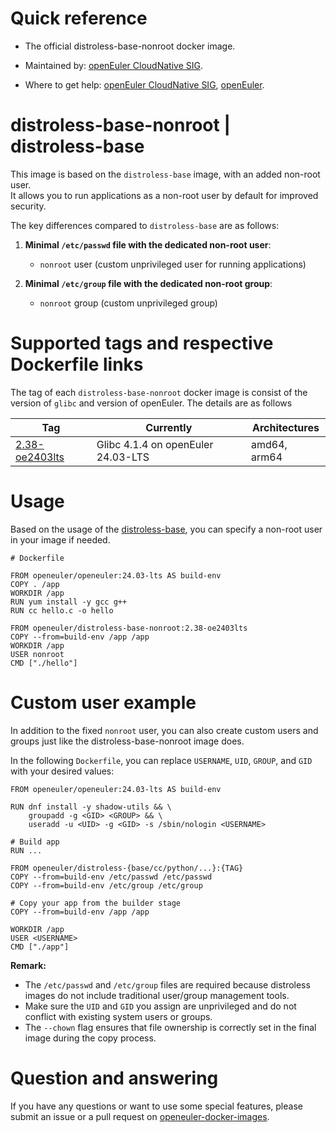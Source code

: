 # Quick reference

- The official distroless-base-nonroot docker image.

- Maintained by: [openEuler CloudNative SIG](https://gitee.com/openeuler/cloudnative).

- Where to get help: [openEuler CloudNative SIG](https://gitee.com/openeuler/cloudnative), [openEuler](https://gitee.com/openeuler/community).

# distroless-base-nonroot | distroless-base
This image is based on the `distroless-base` image, with an added non-root user.  
It allows you to run applications as a non-root user by default for improved security.

The key differences compared to `distroless-base` are as follows:

1. **Minimal `/etc/passwd` file with the dedicated non-root user**:
   - `nonroot` user (custom unprivileged user for running applications)

2. **Minimal `/etc/group` file with the dedicated non-root group**:
   - `nonroot` group (custom unprivileged group)

# Supported tags and respective Dockerfile links
The tag of each `distroless-base-nonroot` docker image is consist of the version of `glibc` and version of openEuler. The details are as follows

|    Tag   |  Currently  |   Architectures  |
|----------|-------------|------------------|
|[2.38-oe2403lts](https://gitee.com/openeuler/openeuler-docker-images/blob/master/Distroless/distroless-base/2.38/24.03-lts/Distrofile)| Glibc 4.1.4 on openEuler 24.03-LTS | amd64, arm64 |

# Usage
Based on the usage of the [distroless-base](https://gitee.com/openeuler/openeuler-docker-images/blob/master/Distroless/distroless-base/README.md), you can specify a non-root user in your image if needed.
```
# Dockerfile

FROM openeuler/openeuler:24.03-lts AS build-env
COPY . /app
WORKDIR /app
RUN yum install -y gcc g++
RUN cc hello.c -o hello

FROM openeuler/distroless-base-nonroot:2.38-oe2403lts
COPY --from=build-env /app /app
WORKDIR /app
USER nonroot
CMD ["./hello"]
```

# Custom user example
In addition to the fixed `nonroot` user, you can also create custom users and groups just like the distroless-base-nonroot image does.

In the following `Dockerfile`, you can replace `USERNAME`, `UID`, `GROUP`, and `GID` with your desired values:
```
FROM openeuler/openeuler:24.03-lts AS build-env

RUN dnf install -y shadow-utils && \
    groupadd -g <GID> <GROUP> && \
    useradd -u <UID> -g <GID> -s /sbin/nologin <USERNAME>

# Build app
RUN ...

FROM openeuler/distroless-{base/cc/python/...}:{TAG}
COPY --from=build-env /etc/passwd /etc/passwd
COPY --from=build-env /etc/group /etc/group

# Copy your app from the builder stage
COPY --from=build-env /app /app

WORKDIR /app
USER <USERNAME>
CMD ["./app"]
```

**Remark:**

* The `/etc/passwd` and `/etc/group` files are required because distroless images do not include traditional user/group management tools.
* Make sure the `UID` and `GID` you assign are unprivileged and do not conflict with existing system users or groups.
* The `--chown` flag ensures that file ownership is correctly set in the final image during the copy process.

# Question and answering
If you have any questions or want to use some special features, please submit an issue or a pull request on [openeuler-docker-images](https://gitee.com/openeuler/openeuler-docker-images).